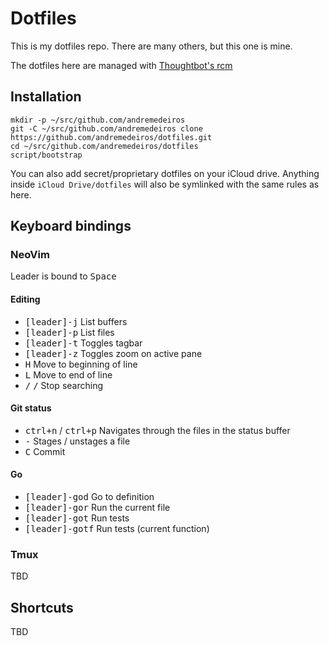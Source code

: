 # Dotfiles

This is my dotfiles repo. There are many others, but this one is mine.

The dotfiles here are managed with [Thoughtbot's rcm](https://github.com/thoughtbot/rcm)

## Installation

```
mkdir -p ~/src/github.com/andremedeiros
git -C ~/src/github.com/andremedeiros clone https://github.com/andremedeiros/dotfiles.git
cd ~/src/github.com/andremedeiros/dotfiles
script/bootstrap
```

You can also add secret/proprietary dotfiles on your iCloud drive. Anything inside `iCloud Drive/dotfiles` will also be symlinked with the same rules as here.

## Keyboard bindings

### NeoVim

Leader is bound to <kbd>Space</kbd>

#### Editing

* <kbd>[leader]-j</kbd> List buffers
* <kbd>[leader]-p</kbd> List files
* <kbd>[leader]-t</kbd> Toggles tagbar
* <kbd>[leader]-z</kbd> Toggles zoom on active pane
* <kbd>H</kbd> Move to beginning of line
* <kbd>L</kbd> Move to end of line
* <kbd>/</kbd> <kbd>/</kbd> Stop searching

#### Git status

* <kbd>ctrl+n</kbd> / <kbd>ctrl+p</kbd> Navigates through the files in the status buffer
* <kbd>-</kbd> Stages / unstages a file
* <kbd>C</kbd> Commit

#### Go

* <kbd>[leader]-god</kbd> Go to definition
* <kbd>[leader]-gor</kbd> Run the current file
* <kbd>[leader]-got</kbd> Run tests
* <kbd>[leader]-gotf</kbd> Run tests (current function)

### Tmux

TBD

## Shortcuts

TBD
